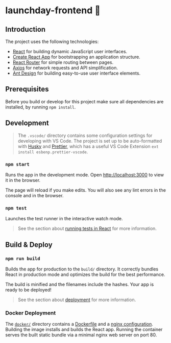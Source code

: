 # launchday-frontend :rocket:

## Introduction

The project uses the following technologies:

- [React](https://reactjs.org/docs/getting-started.html) for building dynamic JavaScript user interfaces.
- [Create React App](https://facebook.github.io/create-react-app/docs/getting-started) for bootstrapping an application structure.
- [React Router](https://reacttraining.com/react-router/web/guides/quick-start) for simple routing between pages.
- [Axios](https://github.com/axios/axios) for network requests and API simplification.
- [Ant Design](https://ant.design/docs/react/introduce) for building easy-to-use user interface elements.

## Prerequisites

Before you build or develop for this project make sure all dependencies are installed, by running `npm install`.

## Development

> The `.vscode/` directory contains some configuration settings for developing with VS Code.
> The project is set up to be auto-formatted with [Husky](https://github.com/typicode/husky) and [Prettier](https://github.com/prettier/prettier), which has a useful VS Code Extension `ext install esbenp.prettier-vscode`.

### `npm start`

Runs the app in the development mode. Open [http://localhost:3000](http://localhost:3000) to view it in the browser.

The page will reload if you make edits. You will also see any lint errors in the console and in the browser.

### `npm test`

Launches the test runner in the interactive watch mode.

> See the section about [running tests in React](https://facebook.github.io/create-react-app/docs/running-tests) for more information.

## Build & Deploy

### `npm run build`

Builds the app for production to the `build/` directory. It correctly bundles React in production mode and optimizes the build for the best performance.

The build is minified and the filenames include the hashes. Your app is ready to be deployed!

> See the section about [deployment](https://facebook.github.io/create-react-app/docs/deployment) for more information.

### Docker Deployment

The [`docker/`](docker) directory contains a [Dockerfile](docker/Dockerfile) and a [nginx configuration](docker/nginx.conf). Building the image installs and builds the React app. Running the container serves the built static bundle via a minimal nginx web server on port 80.
